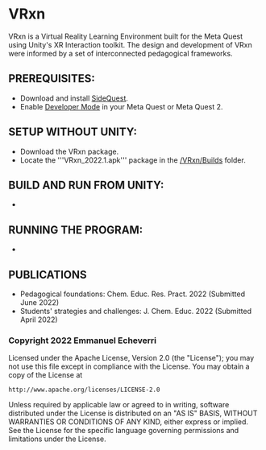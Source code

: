 # VRxn

VRxn is a Virtual Reality Learning Environment built for the Meta Quest using Unity's XR Interaction toolkit. 
The design and development of VRxn were informed by a set of interconnected pedagogical frameworks. 

## PREREQUISITES:
- Download and install [SideQuest](https://sidequestvr.com/).
- Enable [Developer Mode](https://developer.oculus.com/documentation/native/android/mobile-device-setup/) in your Meta Quest or Meta Quest 2.  

## SETUP WITHOUT UNITY:
- Download the VRxn package.
- Locate the '''VRxn_2022.1.apk''' package in the [/VRxn/Builds](../../Builds) folder.

## BUILD AND RUN FROM UNITY:
-  

## RUNNING THE PROGRAM:
- 

## PUBLICATIONS
- Pedagogical foundations: Chem. Educ. Res. Pract. 2022 (Submitted June 2022)
- Students' strategies and challenges: J. Chem. Educ. 2022 (Submitted April 2022)
    

### Copyright 2022 Emmanuel Echeverri

Licensed under the Apache License, Version 2.0 (the "License");
you may not use this file except in compliance with the License.
You may obtain a copy of the License at

    http://www.apache.org/licenses/LICENSE-2.0

Unless required by applicable law or agreed to in writing, software
distributed under the License is distributed on an "AS IS" BASIS,
WITHOUT WARRANTIES OR CONDITIONS OF ANY KIND, either express or implied.
See the License for the specific language governing permissions and
limitations under the License.
